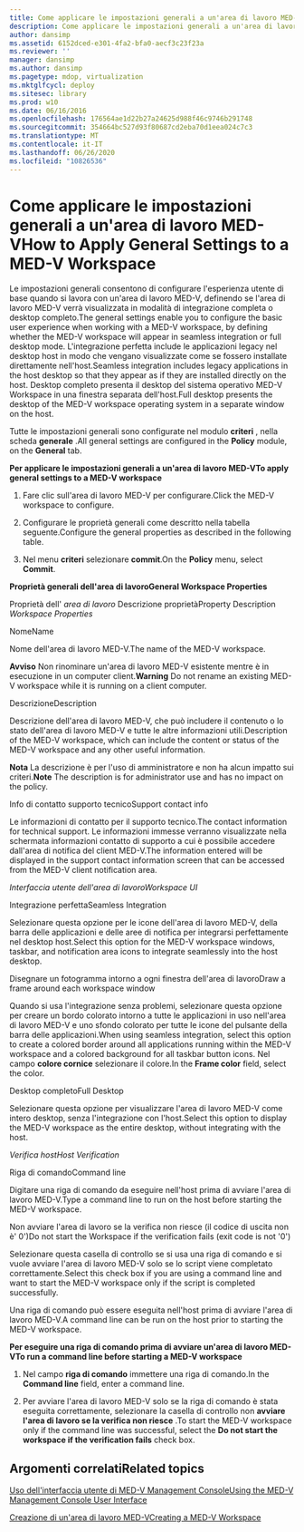 ```yaml
---
title: Come applicare le impostazioni generali a un'area di lavoro MED-V
description: Come applicare le impostazioni generali a un'area di lavoro MED-V
author: dansimp
ms.assetid: 6152dced-e301-4fa2-bfa0-aecf3c23f23a
ms.reviewer: ''
manager: dansimp
ms.author: dansimp
ms.pagetype: mdop, virtualization
ms.mktglfcycl: deploy
ms.sitesec: library
ms.prod: w10
ms.date: 06/16/2016
ms.openlocfilehash: 176564ae1d22b27a24625d988f46c9746b291748
ms.sourcegitcommit: 354664bc527d93f80687cd2eba70d1eea024c7c3
ms.translationtype: MT
ms.contentlocale: it-IT
ms.lasthandoff: 06/26/2020
ms.locfileid: "10826536"
---
```

# <span data-ttu-id="f3516-103">Come applicare le impostazioni generali a un'area di lavoro MED-V</span><span class="sxs-lookup"><span data-stu-id="f3516-103">How to Apply General Settings to a MED-V Workspace</span></span>


<span data-ttu-id="f3516-104">Le impostazioni generali consentono di configurare l'esperienza utente di base quando si lavora con un'area di lavoro MED-V, definendo se l'area di lavoro MED-V verrà visualizzata in modalità di integrazione completa o desktop completo.</span><span class="sxs-lookup"><span data-stu-id="f3516-104">The general settings enable you to configure the basic user experience when working with a MED-V workspace, by defining whether the MED-V workspace will appear in seamless integration or full desktop mode.</span></span> <span data-ttu-id="f3516-105">L'integrazione perfetta include le applicazioni legacy nel desktop host in modo che vengano visualizzate come se fossero installate direttamente nell'host.</span><span class="sxs-lookup"><span data-stu-id="f3516-105">Seamless integration includes legacy applications in the host desktop so that they appear as if they are installed directly on the host.</span></span> <span data-ttu-id="f3516-106">Desktop completo presenta il desktop del sistema operativo MED-V Workspace in una finestra separata dell'host.</span><span class="sxs-lookup"><span data-stu-id="f3516-106">Full desktop presents the desktop of the MED-V workspace operating system in a separate window on the host.</span></span>

<span data-ttu-id="f3516-107">Tutte le impostazioni generali sono configurate nel modulo **criteri** , nella scheda **generale** .</span><span class="sxs-lookup"><span data-stu-id="f3516-107">All general settings are configured in the **Policy** module, on the **General** tab.</span></span>

**<span data-ttu-id="f3516-108">Per applicare le impostazioni generali a un'area di lavoro MED-V</span><span class="sxs-lookup"><span data-stu-id="f3516-108">To apply general settings to a MED-V workspace</span></span>**

1.  <span data-ttu-id="f3516-109">Fare clic sull'area di lavoro MED-V per configurare.</span><span class="sxs-lookup"><span data-stu-id="f3516-109">Click the MED-V workspace to configure.</span></span>

2.  <span data-ttu-id="f3516-110">Configurare le proprietà generali come descritto nella tabella seguente.</span><span class="sxs-lookup"><span data-stu-id="f3516-110">Configure the general properties as described in the following table.</span></span>

3.  <span data-ttu-id="f3516-111">Nel menu **criteri** selezionare **commit**.</span><span class="sxs-lookup"><span data-stu-id="f3516-111">On the **Policy** menu, select **Commit**.</span></span>

**<span data-ttu-id="f3516-112">Proprietà generali dell'area di lavoro</span><span class="sxs-lookup"><span data-stu-id="f3516-112">General Workspace Properties</span></span>**

<span data-ttu-id="f3516-113">Proprietà dell' *area di lavoro* Descrizione proprietà</span><span class="sxs-lookup"><span data-stu-id="f3516-113">Property Description *Workspace Properties*</span></span>

<span data-ttu-id="f3516-114">Nome</span><span class="sxs-lookup"><span data-stu-id="f3516-114">Name</span></span>

<span data-ttu-id="f3516-115">Nome dell'area di lavoro MED-V.</span><span class="sxs-lookup"><span data-stu-id="f3516-115">The name of the MED-V workspace.</span></span>

<span data-ttu-id="f3516-116">**Avviso**  Non rinominare un'area di lavoro MED-V esistente mentre è in esecuzione in un computer client.</span><span class="sxs-lookup"><span data-stu-id="f3516-116">**Warning** Do not rename an existing MED-V workspace while it is running on a client computer.</span></span>

 

<span data-ttu-id="f3516-117">Descrizione</span><span class="sxs-lookup"><span data-stu-id="f3516-117">Description</span></span>

<span data-ttu-id="f3516-118">Descrizione dell'area di lavoro MED-V, che può includere il contenuto o lo stato dell'area di lavoro MED-V e tutte le altre informazioni utili.</span><span class="sxs-lookup"><span data-stu-id="f3516-118">Description of the MED-V workspace, which can include the content or status of the MED-V workspace and any other useful information.</span></span>

<span data-ttu-id="f3516-119">**Nota**  La descrizione è per l'uso di amministratore e non ha alcun impatto sui criteri.</span><span class="sxs-lookup"><span data-stu-id="f3516-119">**Note** The description is for administrator use and has no impact on the policy.</span></span>

 

<span data-ttu-id="f3516-120">Info di contatto supporto tecnico</span><span class="sxs-lookup"><span data-stu-id="f3516-120">Support contact info</span></span>

<span data-ttu-id="f3516-121">Le informazioni di contatto per il supporto tecnico.</span><span class="sxs-lookup"><span data-stu-id="f3516-121">The contact information for technical support.</span></span> <span data-ttu-id="f3516-122">Le informazioni immesse verranno visualizzate nella schermata informazioni contatto di supporto a cui è possibile accedere dall'area di notifica del client MED-V.</span><span class="sxs-lookup"><span data-stu-id="f3516-122">The information entered will be displayed in the support contact information screen that can be accessed from the MED-V client notification area.</span></span>

*<span data-ttu-id="f3516-123">Interfaccia utente dell'area di lavoro</span><span class="sxs-lookup"><span data-stu-id="f3516-123">Workspace UI</span></span>*

<span data-ttu-id="f3516-124">Integrazione perfetta</span><span class="sxs-lookup"><span data-stu-id="f3516-124">Seamless Integration</span></span>

<span data-ttu-id="f3516-125">Selezionare questa opzione per le icone dell'area di lavoro MED-V, della barra delle applicazioni e delle aree di notifica per integrarsi perfettamente nel desktop host.</span><span class="sxs-lookup"><span data-stu-id="f3516-125">Select this option for the MED-V workspace windows, taskbar, and notification area icons to integrate seamlessly into the host desktop.</span></span>

<span data-ttu-id="f3516-126">Disegnare un fotogramma intorno a ogni finestra dell'area di lavoro</span><span class="sxs-lookup"><span data-stu-id="f3516-126">Draw a frame around each workspace window</span></span>

<span data-ttu-id="f3516-127">Quando si usa l'integrazione senza problemi, selezionare questa opzione per creare un bordo colorato intorno a tutte le applicazioni in uso nell'area di lavoro MED-V e uno sfondo colorato per tutte le icone del pulsante della barra delle applicazioni.</span><span class="sxs-lookup"><span data-stu-id="f3516-127">When using seamless integration, select this option to create a colored border around all applications running within the MED-V workspace and a colored background for all taskbar button icons.</span></span> <span data-ttu-id="f3516-128">Nel campo **colore cornice** selezionare il colore.</span><span class="sxs-lookup"><span data-stu-id="f3516-128">In the **Frame color** field, select the color.</span></span>

<span data-ttu-id="f3516-129">Desktop completo</span><span class="sxs-lookup"><span data-stu-id="f3516-129">Full Desktop</span></span>

<span data-ttu-id="f3516-130">Selezionare questa opzione per visualizzare l'area di lavoro MED-V come intero desktop, senza l'integrazione con l'host.</span><span class="sxs-lookup"><span data-stu-id="f3516-130">Select this option to display the MED-V workspace as the entire desktop, without integrating with the host.</span></span>

*<span data-ttu-id="f3516-131">Verifica host</span><span class="sxs-lookup"><span data-stu-id="f3516-131">Host Verification</span></span>*

<span data-ttu-id="f3516-132">Riga di comando</span><span class="sxs-lookup"><span data-stu-id="f3516-132">Command line</span></span>

<span data-ttu-id="f3516-133">Digitare una riga di comando da eseguire nell'host prima di avviare l'area di lavoro MED-V.</span><span class="sxs-lookup"><span data-stu-id="f3516-133">Type a command line to run on the host before starting the MED-V workspace.</span></span>

<span data-ttu-id="f3516-134">Non avviare l'area di lavoro se la verifica non riesce (il codice di uscita non è' 0')</span><span class="sxs-lookup"><span data-stu-id="f3516-134">Do not start the Workspace if the verification fails (exit code is not '0')</span></span>

<span data-ttu-id="f3516-135">Selezionare questa casella di controllo se si usa una riga di comando e si vuole avviare l'area di lavoro MED-V solo se lo script viene completato correttamente.</span><span class="sxs-lookup"><span data-stu-id="f3516-135">Select this check box if you are using a command line and want to start the MED-V workspace only if the script is completed successfully.</span></span>

 

<span data-ttu-id="f3516-136">Una riga di comando può essere eseguita nell'host prima di avviare l'area di lavoro MED-V.</span><span class="sxs-lookup"><span data-stu-id="f3516-136">A command line can be run on the host prior to starting the MED-V workspace.</span></span>

**<span data-ttu-id="f3516-137">Per eseguire una riga di comando prima di avviare un'area di lavoro MED-V</span><span class="sxs-lookup"><span data-stu-id="f3516-137">To run a command line before starting a MED-V workspace</span></span>**

1.  <span data-ttu-id="f3516-138">Nel campo **riga di comando** immettere una riga di comando.</span><span class="sxs-lookup"><span data-stu-id="f3516-138">In the **Command line** field, enter a command line.</span></span>

2.  <span data-ttu-id="f3516-139">Per avviare l'area di lavoro MED-V solo se la riga di comando è stata eseguita correttamente, selezionare la casella di controllo non **avviare l'area di lavoro se la verifica non riesce** .</span><span class="sxs-lookup"><span data-stu-id="f3516-139">To start the MED-V workspace only if the command line was successful, select the **Do not start the workspace if the verification fails** check box.</span></span>

## <span data-ttu-id="f3516-140">Argomenti correlati</span><span class="sxs-lookup"><span data-stu-id="f3516-140">Related topics</span></span>


[<span data-ttu-id="f3516-141">Uso dell'interfaccia utente di MED-V Management Console</span><span class="sxs-lookup"><span data-stu-id="f3516-141">Using the MED-V Management Console User Interface</span></span>](using-the-med-v-management-console-user-interface.md)

[<span data-ttu-id="f3516-142">Creazione di un'area di lavoro MED-V</span><span class="sxs-lookup"><span data-stu-id="f3516-142">Creating a MED-V Workspace</span></span>](creating-a-med-v-workspacemedv-10-sp1.md)

 

 





